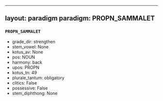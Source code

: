 
---
layout: paradigm
paradigm: PROPN_SAMMALET
---
### ` PROPN_SAMMALET `


* grade_dir: strengthen
* stem_vowel: None
* kotus_av: None
* pos: NOUN
* harmony: back
* upos: PROPN
* kotus_tn: 49
* plurale_tantum: obligatory
* clitics: False
* possessive: False
* stem_diphthong: None
